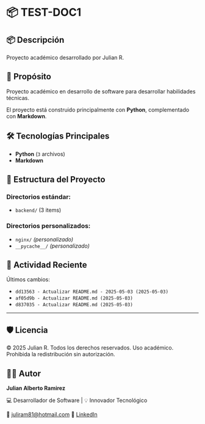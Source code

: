 # 📦 TEST-DOC1

## 📦 Descripción

Proyecto académico desarrollado por Julian R.

## 🎯 Propósito

Proyecto académico en desarrollo de software para desarrollar habilidades técnicas.

El proyecto está construido principalmente con **Python**, complementado con **Markdown**.
## 🛠️ Tecnologías Principales

- **Python** (`3` archivos)
- **Markdown**
## 📂 Estructura del Proyecto

### Directorios estándar:
- `backend/` (3 items)

### Directorios personalizados:
- `nginx/` *(personalizado)*
- `__pycache__/` *(personalizado)*
## 📅 Actividad Reciente

Últimos cambios:
- `dd13563 - Actualizar README.md - 2025-05-03 (2025-05-03)`
- `af05d9b - Actualizar README.md (2025-05-03)`
- `d837035 - Actualizar README.md (2025-05-03)`

---

## 🛡️ Licencia

© 2025 Julian R. Todos los derechos reservados.
Uso académico. Prohibida la redistribución sin autorización.

## 🧑‍💻 Autor

**Julian Alberto Ramirez**

💻 Desarrollador de Software | 💡 Innovador Tecnológico

📧 [juliram81@hotmail.com](mailto:juliram81@hotmail.com)
🔗 [LinkedIn](https://co.linkedin.com/in/julianramirezc)
